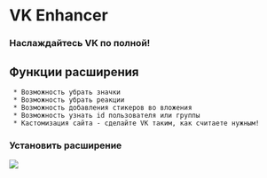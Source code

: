 # VK Enhancer
### Наслаждайтесь VK по полной!
## Функции расширения
```
 * Возможность убрать значки
 * Возможность убрать реакции
 * Возможность добавления стикеров во вложения
 * Возможность узнать id пользователя или группы
 * Кастомизация сайта - сделайте VK таким, как считаете нужным!
```

  ### Установить расширение
<a href="https://github.com/maxhack1337/vk_enhancer/releases/download/v1.6.3/VK.Enhancer.zip">
  <img src="https://img.shields.io/badge/-%D1%83%D1%81%D1%82%D0%B0%D0%BD%D0%BE%D0%B2%D0%B8%D1%82%D1%8C-green?style=for-the-badge&link=#">
</a>
<div>
  
<div>
